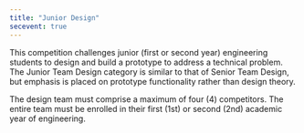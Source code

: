 ```yaml
---
title: "Junior Design"
secevent: true
---
```


This competition challenges junior (first or second year) engineering students to design and build a prototype to address a technical problem. The Junior Team Design category is similar to that of Senior Team Design, but emphasis is placed on prototype functionality rather than design theory.

The design team must comprise a maximum of four (4) competitors. The entire team must be enrolled in their first (1st) or second (2nd) academic year of engineering.
